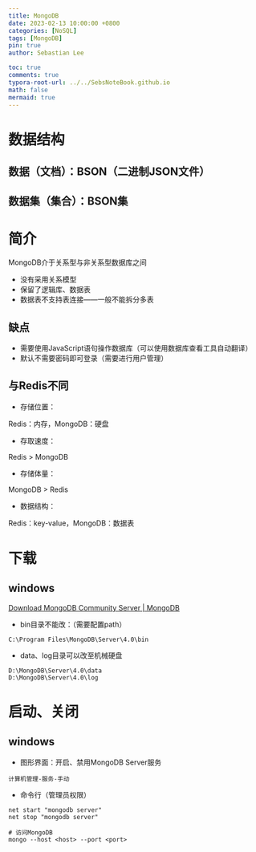 ```yaml
---
title: MongoDB
date: 2023-02-13 10:00:00 +0800
categories: [NoSQL]
tags: [MongoDB]
pin: true
author: Sebastian Lee

toc: true
comments: true
typora-root-url: ../../SebsNoteBook.github.io
math: false
mermaid: true
---
```


# 数据结构

## 数据（文档）：BSON（二进制JSON文件）

## 数据集（集合）：BSON集

# 简介

MongoDB介于关系型与非关系型数据库之间

- 没有采用关系模型
- 保留了逻辑库、数据表
- 数据表不支持表连接——一般不能拆分多表

## 缺点

- 需要使用JavaScript语句操作数据库（可以使用数据库查看工具自动翻译）
- 默认不需要密码即可登录（需要进行用户管理）

## 与Redis不同

- 存储位置：

Redis：内存，MongoDB：硬盘

- 存取速度：

Redis > MongoDB

- 存储体量：

MongoDB > Redis

- 数据结构：

Redis：key-value，MongoDB：数据表

# 下载

## windows

[Download MongoDB Community Server | MongoDB](https://www.mongodb.com/try/download/community)

- bin目录不能改：（需要配置path）

```
C:\Program Files\MongoDB\Server\4.0\bin
```

- data、log目录可以改至机械硬盘

```
D:\MongoDB\Server\4.0\data
D:\MongoDB\Server\4.0\log
```

# 启动、关闭

## windows

- 图形界面：开启、禁用MongoDB Server服务

```
计算机管理-服务-手动
```

- 命令行（管理员权限）

```
net start "mongodb server"
net stop "mongodb server"

# 访问MongoDB
mongo --host <host> --port <port>
```
